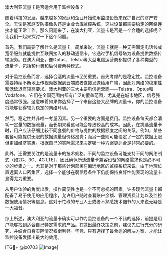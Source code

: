 澳大利亚流量卡是否适合用于监控设备？

随着科技的发展，越来越多的家庭和企业开始使用监控设备来保护自己的财产安全。无论是家庭安防摄像头还是企业仓库监控系统，这些设备都需要稳定的网络连接才能正常工作。那么问题来了，在澳大利亚，流量卡是否是一个合适的选择呢？让我们一起来探讨一下这个问题。

首先，我们需要了解什么是流量卡。简单来说，流量卡就是一种无需固定电话线或宽带服务就能提供互联网接入的移动通信卡。它通过手机信号塔为设备提供数据传输服务。在澳大利亚，像Optus、Telstra等大型电信运营商都提供了各种类型的流量卡，包括预付费和后付费两种模式。

对于监控设备而言，选择合适的流量卡至关重要。首先考虑的是稳定性。监控设备需要持续不断地上传视频数据到云端或者直接发送给用户端，因此对网络的稳定性和低延迟有较高要求。澳大利亚的三大主要电信运营商——Telstra、Optus和Vodafone，它们在全国范围内都有广泛的覆盖范围，尤其是在城市地区，信号强度通常很强。这意味着如果你选择了一个来自这些大品牌的流量卡，你的监控设备将能够获得较为稳定的网络环境。

然而，稳定性并非唯一考量因素。另一个重要的方面是费用。监控设备每天都会消耗一定量的数据流量，而长期来看这可能会导致较高的成本。因此，在挑选流量卡时，用户应该仔细比较不同套餐的价格与提供的数据额度之间的关系。例如，某些套餐可能提供无限的数据流量但价格昂贵；而另一些则可能设定了一定的数据上限但更加经济实惠。根据自己的实际需求来决定哪一种方案更适合是非常必要的。

此外，还需要关注的是流量卡的技术规格。不同的监控设备可能支持不同的网络制式（如2G、3G、4G LTE），因此确保所选流量卡兼容设备的网络需求也是必不可少的步骤之一。尤其是对于那些计划部署在偏远地区的监控系统来说，由于地理位置远离人口密集区，选择一个能够在弱信号条件下仍能保持良好性能表现的流量卡显得尤为重要。

从用户体验的角度出发，操作简便性也是一个不可忽视的因素。许多现代流量卡都配备了易于使用的应用程序，允许用户随时查看账户余额、管理资费计划以及监控数据使用情况等信息。这对于忙碌的专业人士或者不熟悉技术细节的人来说无疑是一大福音。

综上所述，澳大利亚的流量卡确实可以作为监控设备的一个不错的选择，前提是用户能够找到适合自己特定需求的产品。在做出最终决策之前，建议先进行充分的研究，并结合自身实际情况权衡利弊。毕竟，只有选择了最合适的解决方案，才能让监控设备发挥出最大的效用。

[TG💪+ @jx0703 ![Image](https://github.com/user-attachments/assets/dbca1d08-cadb-493c-b0ec-ad6f7a83f270)]